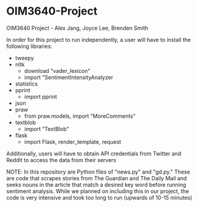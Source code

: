 # OIM3640-Project
OIM3640 Project - Alex Jang, Joyce Lee, Brenden Smith

In order for this project to run independently, a user will have to install the following libraries:

* tweepy
* nltk
    * download "vader_lexicon"
    * import "SentimentIntensityAnalyzer
* statistics
* pprint
    * import pprint
* json
* praw
    * from praw.models, import "MoreComments"
* textblob
    * import "TextBlob"
* flask
    * import Flask, render_template, request

Additionally, users will have to obtain API credentials from Twitter and Reddit to access the data from their servers

NOTE: In this repository are Python files of "news.py" and "gd.py." These are code that scrapes stories from The Guardian and The Daily Mail and seeks nouns in the article that match a desired key word before running sentiment analysis. While we planned on including this in our project, the code is very intensive and took too long to run (upwards of 10-15 minutes)

